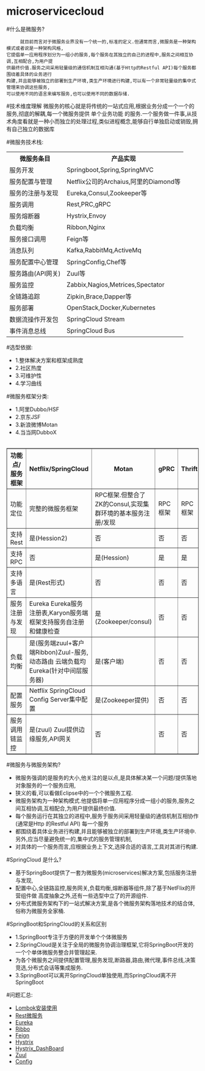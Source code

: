 # microservicecloud

#什么是微服务?
	
	     就目前而言对于微服务业界没有一个统一的,标准的定义.但通常而言,微服务是一种架构模式或者说是一种架构风格,
	它提倡单一应用程序划分为一组小的服务,每个服务在其独立的自己的进程中,服务之间相互协调,互相配合,为用户提
	供最终价值.服务之间采用轻量级的通信机制互相沟通(基于Http的Restful API)每个服务都围绕着具体的业务进行
	构建,并且能够被独立的部署到生产环境,类生产环境进行构建,可以有一个非常轻量级的集中式管理来协调这些服务,
	可以使用不同的语言来编写服务,也可以使用不同的数据存储.


#技术维度理解
	      微服务的核心就是将传统的一站式应用,根据业务分成一个一个的服务,彻底的解耦,每一个微服务提供 单个业务功能
	 的服务.一个服务做一件事,从技术角度看就是一种小而独立的处理过程,类似进程概念,能够自行单独启动或销毁,拥
	有自己独立的数据库

#微服务技术栈:

<table  align="center">
	<tr>
		<th>微服务条目</th>
		<th>产品实现</th>
	<tr>
	<tr>
		<td>服务开发</td>
		<td>Springboot,Spring,SpringMVC</td>
	</tr>
	<tr>
		<td>服务配置与管理</td>
		<td>Netflix公司的Archaius,阿里的Diamond等</td>
	</tr>
	<tr>
		<td>服务的注册与发现</td>
		<td>Eureka,Consul,Zookeeper等</td>
	</tr>
	<tr>
		<td>服务调用</td>
		<td>Rest,PRC,gRPC</td>
	</tr>
	<tr>
		<td>服务熔断器</td>
		<td>Hystrix,Envoy</td>
	</tr>
	<tr>
		<td>负载均衡</td>
		<td>Ribbon,Nginx</td>
	</tr>
	<tr>
		<td>服务接口调用</td>
		<td>Feign等</td>
	</tr>
	<tr>
		<td>消息队列</td>
		<td>Kafka,RabbitMq,ActiveMq</td>
	</tr>
	<tr>
		<td>服务配置中心管理</td>
		<td>SpringConfig,Chef等</td>
	</tr>
	<tr>
		<td>服务路由(API网关)</td>
		<td>Zuul等</td>
	</tr>
	<tr>
		<td>服务监控</td>
		<td>Zabbix,Nagios,Metrices,Spectator</td>
	</tr>
	<tr>
		<td>全链路追踪</td>
		<td>Zipkin,Brace,Dapper等</td>
	</tr>
	<tr>
		<td>服务部署</td>
		<td>OpenStack,Docker,Kubernetes</td>
	</tr>
	<tr>
		<td>数据流操作开发包</td>
		<td>SpringCloud Stream</td>
	</tr>
	<tr>
		<td>事件消息总线</td>
		<td>SpringCloud Bus</td>
	</tr>
	
<table>

 
#选型依据:
 *	1.整体解决方案和框架成熟度
 *	2.社区热度
 *  3.可维护性
 *  4.学习曲线
 
#微服务框架分类:
 *  1.阿里Dubbo/HSF
 *  2.京东JSF
 *  3.新浪微博Motan
 *  4.当当网DubboX
 

<table border="1"  style="border-collapse:collapse;">
  <tr>
    <th>功能点/服务框架</th>
    <th>Netflix/SpringCloud</th>
    <th>Motan</th>
    <th>gPRC</th>
    <th>Thrift</th>
    <th>Dubbo/DubboX</th>
  </tr>
  <tr>	
    <td>功能定位</td>
    <td>完整的微服务框架</td>
    <td>RPC框架.但整合了ZK的Consul,实现集群环境的基本服务注册/发现 </td>
    <td>RPC框架</td>
    <td>RPC框架</td>
    <td>服务框架</td>
  </tr>
  <tr>
    <td>支持Rest	</td>
    <td>是(Hession2)	</td>
    <td>否</td>
    <td>否</td>
    <td>否</td>
    <td>否</td>
  <tr>							  		  			
    <td>支持RPC</td>
    <td>否</td>
    <td>是(Hession)</td>
    <td>是</td>
    <td>是</td>
    <td>是</td>
  </tr>
  <tr>							  		  			
    <td>支持多语言</td>
    <td>是(Rest形式)</td>
    <td>否</td>
    <td>否</td>
    <td>否</td>
    <td>否</td>
  </tr>
  <tr>							  		  			
    <td>服务注册与发现</td>
    <td>Eureka Eureka服务注册表,Karyon服务端框架支持服务自注册和健康检查</td>
    <td>是(Zookeeper/consul)</td>
    <td>否</td>
    <td>否</td>
    <td>是</td>
  </tr>
    <tr>							  		  			
    <td>负载均衡</td>
    <td>是(服务端zuul+客户端Ribbon)Zuul-服务,动态路由 云端负载均Eureka(针对中间层服务器) </td>
    <td>是(客户端)</td>
    <td>否</td>
    <td>否</td>
    <td>是(客户端)</td>
  </tr>
  <tr>							  		  			
    <td>配置服务</td>
    <td>Netflix SpringCloud Config Server集中配置</td>
    <td>是(Zookeeper提供)</td>
    <td>否</td>
    <td>否</td>
    <td>否</td>
  </tr>
    <tr>							  		  			
    <td>服务调用链监控</td>
    <td>是(zuul) Zuul提供边缘服务,API网关</td>
    <td>否</td>
    <td>否</td>
    <td>否</td>
    <td>否</td>
  </tr>

  
</table>
 

#微服务与微服务架构?
 *  微服务强调的是服务的大小,他关注的是以点,是具体解决某一个问题/提供落地对象服务的一个服务应用,
 *  狭义的看,可以看做Eclipse中的一个个微服务工程.
 *  微服务架构为一种架构模式.他提倡将单一应用程序分成一组小的服务,服务之间互相协调,互相配合,为用户提供最终价值.
 *  每个服务运行在其独立的进程中,服务于服务间采用轻量级的通信机制互相协作(通常是Http 的Restful API) 每一个服务
 *  都围绕着具体业务进行构建,并且能够被独立的部署到生产环境,类生产环境中.另外,应当尽量避免统一的,集中式的服务管理机制,
 *  对具体的一个服务而言,应根据业务上下文,选择合适的语言,工具对其进行构建.

#SpringCloud 是什么?
 * 基于SpringBoot提供了一套为微服务(microservices)解决方案,包括服务注册与发现,
 * 配置中心,全链路监控,服务网关,负载均衡,熔断器等组件,除了基于NetFlix的开营组件做 高度抽象之外,还有一些选型中立了的开源组件.
 * 分布式微服务架构下的一站式解决方案,是各个微服务架构落地技术的结合体,俗称为微服务全家桶.

#SpringBoot和SpringCloud的关系和区别
 * 1.SpringBoot专注于方便的开发单个个体微服务
 * 2.SpringCloud是关注于全局的微服务协调治理框架,它将SpringBoot开发的一个个单体微服务整合并管理起来.
 * 为各个微服务之间提供配置管理,服务发现,断路器,路由,微代理,事件总线,决策竞选,分布式会话等集成服务.
 * 3.SpringBoot可以离开SpringCloud单独使用,而SpringCloud离不开SpringBoot
 
 
 
 

#问题汇总:
<ul>
	<li><a href="https://github.com/wang125631/microservicecloud/blob/master/microservicecloud-api/src/main/java/com/wpx/readme/lombok%E4%BD%BF%E7%94%A8.md">Lombok安装使用</a></li>
	<li><a href="https://github.com/wang125631/microservicecloud/blob/master/microservicecloud-api/src/main/java/com/wpx/readme/Rest%E8%B0%83%E7%94%A8.md">Rest微服务</a></li>
	<li><a href="https://github.com/wang125631/microservicecloud/blob/master/microservicecloud-api/src/main/java/com/wpx/readme/Eureka.md">Eureka</a></li>
	<li><a href="https://github.com/wang125631/microservicecloud/blob/master/microservicecloud-api/src/main/java/com/wpx/readme/Ribbo.md">Ribbo</a></li>
	<li><a href="https://github.com/wang125631/microservicecloud/blob/master/microservicecloud-api/src/main/java/com/wpx/readme/Feign.md">Feign</a></li>
	<li><a href="https://github.com/wang125631/microservicecloud/blob/master/microservicecloud-api/src/main/java/com/wpx/readme/Hystrix.md">Hystrix</a></li>
	<li><a href="https://github.com/wang125631/microservicecloud/blob/master/microservicecloud-api/src/main/java/com/wpx/readme/Hystrix_DashBoard.md">Hystrix_DashBoard</a></li>
	<li><a href="https://github.com/wang125631/microservicecloud/blob/master/microservicecloud-api/src/main/java/com/wpx/readme/Zuul.md">Zuul</a></li>
	<li><a href="https://github.com/wang125631/microservicecloud/blob/master/microservicecloud-api/src/main/java/com/wpx/readme/Config.md">Config</a></li>
	
</ul>